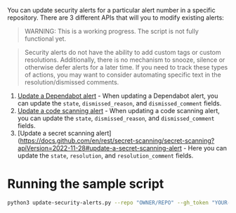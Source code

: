 You can update security alerts for a particular alert number in a specific repository. There are 3 different APIs that will you to modify existing alerts:

> WARNING: This is a working progress. The script is not fully functional yet.

> Security alerts do not have the ability to add custom tags or custom resolutions. Additionally, there is no mechanism to snooze, silence or otherwise defer alerts for a later time. If you need to track these types of actions, you may want to consider automating specific text in the resolution/dismissed comments.

1. [Update a Dependabot alert](https://docs.github.com/en/rest/dependabot/alerts?apiVersion=2022-11-28#update-a-dependabot-alert) - When updating a Dependabot alert, you can update the `state`, `dismissed_reason`, and `dismissed_comment` fields.
1. [Update a code scanning alert](https://docs.github.com/en/rest/code-scanning/code-scanning?apiVersion=2022-11-28#update-a-code-scanning-alert) - When updating a code scanning alert, you can update the `state`, `dismissed_reason`, and `dismissed_comment` fields.
1. [Update a secret scanning alert](https://docs.github.com/en/rest/secret-scanning/secret-scanning?apiVersion=2022-11-28#update-a-secret-scanning-alert - Here you can update the `state`, `resolution`, and `resolution_comment` fields.

# Running the sample script

``` bash
python3 update-security-alerts.py --repo "OWNER/REPO" --gh_token "YOUR-TOKEN" --alert_type "dependabot" --state "dismissed" --dismissed_reason "tolerable_risk" --dismissed_comment "This alert is accurate but we use a sanitizer." --alert_number "ALERT_NUMBER"
```